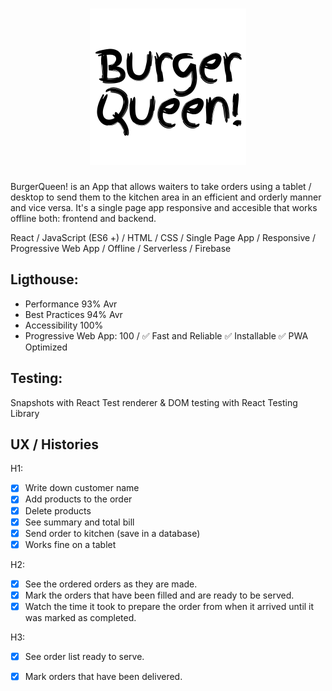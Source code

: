 <h1 align="center">
	<img width="250" src="BQReadme.png" alt="Logo">
</h1>

BurgerQueen! is an App that allows waiters to take orders using a tablet / desktop to send them to the kitchen area in an efficient and orderly manner and vice versa. It's a single page app responsive and accesible that works offline both: frontend and backend.

React / JavaScript (ES6 +) / HTML / CSS /
Single Page App / Responsive / Progressive Web App / Offline / Serverless / Firebase

## Ligthouse: 

- Performance 93% Avr
- Best Practices 94% Avr
- Accessibility 100% 
- Progressive Web App: 100 / ✅ Fast and Reliable ✅ Installable ✅ PWA Optimized

## Testing:

Snapshots with React Test renderer & DOM testing with React Testing Library

## UX / Histories

H1: 
* [x] Write down customer name
* [x] Add products to the order
* [x] Delete products
* [x] See summary and total bill
* [x] Send order to kitchen (save in a database)
* [x] Works fine on a tablet

H2:
* [x] See the ordered orders as they are made.
* [x] Mark the orders that have been filled and are ready to be served.
* [x] Watch the time it took to prepare the order from when it arrived until it was marked as completed.

H3:
* [x] See order list ready to serve.
* [x] Mark orders that have been delivered.



